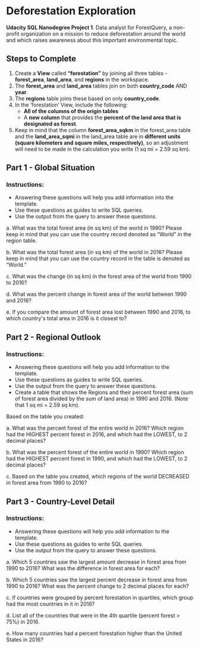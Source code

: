 # Deforestation Exploration
**Udacity SQL Nanodegree Project 1**. Data analyst for ForestQuery, a non-profit organization on a mission to reduce deforestation around the world and which raises awareness about this important environmental topic.

## Steps to Complete
1. Create a **View** called **“forestation”** by joining all three tables - **forest_area**, **land_area**, and **regions** in the workspace.
2. The **forest_area** and **land_area** tables join on both **country_code** AND **year**.
3. The **regions** table joins these based on only **country_code**.
4. In the ‘forestation’ View, include the following:
   - **All of the columns of the origin tables**
   - A **new column** that provides the **percent of the land area that is designated as forest**.
5. Keep in mind that the column **forest_area_sqkm** in the forest_area table and the **land_area_sqmi** in the land_area table are in **different units (square kilometers and square miles, respectively)**, so an adjustment will need to be made in the calculation you write (1 sq mi = 2.59 sq km).

## Part 1 - Global Situation
### Instructions:
- Answering these questions will help you add information into the template.
- Use these questions as guides to write SQL queries.
- Use the output from the query to answer these questions.

a. What was the total forest area (in sq km) of the world in 1990? Please keep in mind that you can use the country record denoted as “World" in the region table.

b. What was the total forest area (in sq km) of the world in 2016? Please keep in mind that you can use the country record in the table is denoted as “World.”

c. What was the change (in sq km) in the forest area of the world from 1990 to 2016?

d. What was the percent change in forest area of the world between 1990 and 2016?

e. If you compare the amount of forest area lost between 1990 and 2016, to which country's total area in 2016 is it closest to?

## Part 2 - Regional Outlook
### Instructions:
- Answering these questions will help you add information to the template.
- Use these questions as guides to write SQL queries.
- Use the output from the query to answer these questions.
- Create a table that shows the Regions and their percent forest area (sum of forest area divided by the sum of land area) in 1990 and 2016. (Note that 1 sq mi = 2.59 sq km).

Based on the table you created:

a. What was the percent forest of the entire world in 2016? Which region had the HIGHEST percent forest in 2016, and which had the LOWEST, to 2 decimal places?

b. What was the percent forest of the entire world in 1990? Which region had the HIGHEST percent forest in 1990, and which had the LOWEST, to 2 decimal places?

c. Based on the table you created, which regions of the world DECREASED in forest area from 1990 to 2016?

## Part 3 - Country-Level Detail
### Instructions:
- Answering these questions will help you add information to the template.
- Use these questions as guides to write SQL queries.
- Use the output from the query to answer these questions.

a. Which 5 countries saw the largest amount decrease in forest area from 1990 to 2016? What was the difference in forest area for each?

b. Which 5 countries saw the largest percent decrease in forest area from 1990 to 2016? What was the percent change to 2 decimal places for each?

c. If countries were grouped by percent forestation in quartiles, which group had the most countries in it in 2016?

d. List all of the countries that were in the 4th quartile (percent forest > 75%) in 2016.

e. How many countries had a percent forestation higher than the United States in 2016?
